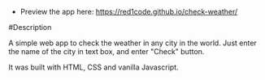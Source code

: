 - Preview the app here: https://red1code.github.io/check-weather/

#Description

A simple web app to check the weather in any city in the world. Just enter the name of the city in text box, and enter "Check" button.

It was built with HTML, CSS and vanilla Javascript.
